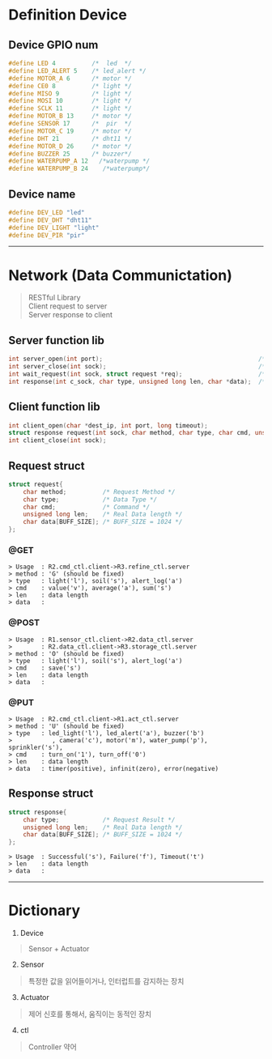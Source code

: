 

# Definition Device


## Device GPIO num 

```C
#define LED 4          /*  led  */
#define LED_ALERT 5    /* led_alert */
#define MOTOR_A 6      /* motor */
#define CE0 8          /* light */
#define MISO 9         /* light */
#define MOSI 10        /* light */
#define SCLK 11        /* light */
#define MOTOR_B 13     /* motor */
#define SENSOR 17      /*  pir  */
#define MOTOR_C 19     /* motor */
#define DHT 21         /* dht11 */
#define MOTOR_D 26     /* motor */
#define BUZZER 25      /* buzzer*/
#define WATERPUMP_A 12   /*waterpump */
#define WATERPUMP_B 24    /*waterpump*/
```

## Device name
```C
#define DEV_LED "led"
#define DEV_DHT "dht11"
#define DEV_LIGHT "light"
#define DEV_PIR "pir"
```

---

# Network (Data Communictation)
> RESTful Library  
> Client request to server  
> Server response to client  
## Server function lib
```C
int server_open(int port);                                           /* socket open & bind */
int server_close(int sock);                                          /* socket close */
int wait_request(int sock, struct request *req);                     /* connect(listen,accpet) & read */
int response(int c_sock, char type, unsigned long len, char *data);  /* write */
```
## Client function lib
```C
int client_open(char *dest_ip, int port, long timeout);                                            /* socket open & connect */
struct response request(int sock, char method, char type, char cmd, unsigned long len, char *data);/* write & read */
int client_close(int sock);                                                                        /* socket close */
```

## Request struct
```C
struct request{
    char method;          /* Request Method */
    char type;            /* Data Type */
    char cmd;             /* Command */
    unsigned long len;    /* Real Data length */
    char data[BUFF_SIZE]; /* BUFF_SIZE = 1024 */
};
```

### @GET
```
> Usage  : R2.cmd_ctl.client->R3.refine_ctl.server
> method : 'G' (should be fixed)
> type   : light('l'), soil('s'), alert_log('a')  
> cmd    : value('v'), average('a'), sum('s')  
> len    : data length  
> data   :   
```
### @POST
```
> Usage  : R1.sensor_ctl.client->R2.data_ctl.server  
>        : R2.data_ctl.client->R3.storage_ctl.server  
> method : 'O' (should be fixed)  
> type   : light('l'), soil('s'), alert_log('a')  
> cmd    : save('s')  
> len    : data length   
> data   :   
```
### @PUT
```
> Usage  : R2.cmd_ctl.client->R1.act_ctl.server  
> method : 'U' (should be fixed)  
> type   : led_light('l'), led_alert('a'), buzzer('b')  
>           , camera('c'), motor('m'), water_pump('p'), sprinkler('s'),    
> cmd    : turn_on('1'), turn_off('0')  
> len    : data length  
> data   : timer(positive), infinit(zero), error(negative)
```
## Response struct
```C
struct response{
    char type;            /* Request Result */
    unsigned long len;    /* Real Data length */
    char data[BUFF_SIZE]; /* BUFF_SIZE = 1024 */
};
```
```
> Usage  : Successful('s'), Failure('f'), Timeout('t')  
> len    : data length  
> data   :   
```
---

# Dictionary

1. Device
 > Sensor + Actuator
2. Sensor
 > 특정한 값을 읽어들이거나, 인터럽트를 감지하는 장치
3. Actuator
 > 제어 신호를 통해서, 움직이는 동적인 장치
4. ctl
 > Controller 약어


